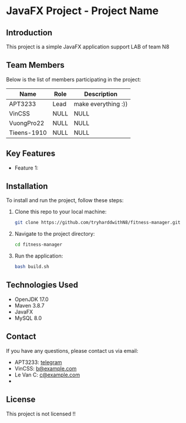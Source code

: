 # JavaFX Project - Project Name

## Introduction
This project is a simple JavaFX application support LAB of team N8

## Team Members
Below is the list of members participating in the project:

| Name              | Role                  | Description                          |
|-------------------|-----------------------|--------------------------------------|
| APT3233           | Lead                  |  make everything :))                 |
| VinCSS            | NULL                  | NULL                                 |
| VuongPro22        | NULL                  | NULL                                 |
| Tieens-1910       | NULL                  | NULL                                 |

## Key Features
- Feature 1: 

## Installation
To install and run the project, follow these steps:
1. Clone this repo to your local machine:
   ```bash
   git clone https://github.com/tryharddwithN8/fitness-manager.git
   ```
2. Navigate to the project directory:
   ```bash
   cd fitness-manager
   ```
3. Run the application:
   ```bash
   bash build.sh
   ```

## Technologies Used
- OpenJDK 17.0
- Maven 3.8.7
- JavaFX
- MySQL 8.0

## Contact
If you have any questions, please contact us via email:
- APT3233: [telegram](https://t.me/apt3233)
- VinCSS: b@example.com
- Le Van C: c@example.com
- 

## License
This project is not licensed !!
